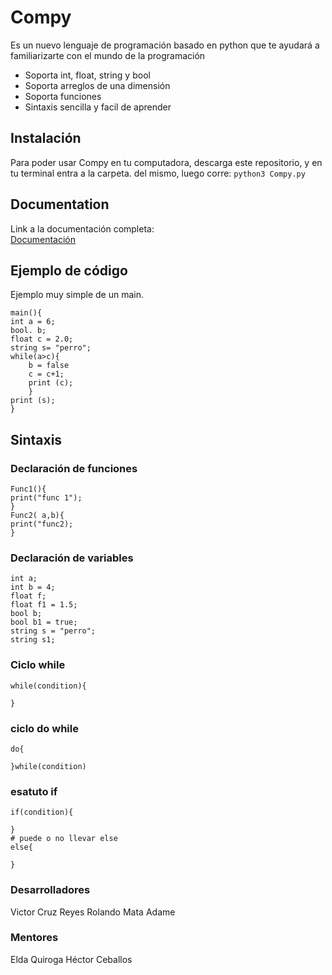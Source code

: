 # Compy
Es un nuevo lenguaje de programación basado en python que te ayudará a familiarizarte con el mundo de la programación
- Soporta int, float, string y bool
- Soporta arreglos de una dimensión
- Soporta funciones
- Sintaxis sencilla y facil de aprender


## Instalación
Para poder usar Compy en tu computadora, descarga este repositorio, y en tu terminal entra a la carpeta. del mismo, luego corre: 
`python3 Compy.py`

## Documentation
Link a la documentación completa:  
[Documentación](https://docs.google.com/document/d/1_c1s6h-4K_8f4fVVRsr4gtIrzotpbAyFETZ-sida_Bg/edit#)

## Ejemplo de código
Ejemplo muy simple de un main.

    main(){
	int a = 6;
	bool. b;
	float c = 2.0;
	string s= "perro";
	while(a>c){
		b = false
		c = c+1;
		print (c);
		}
	print (s);
	}
    
## Sintaxis
### Declaración de funciones
	Func1(){
	print("func 1");
	}
	Func2( a,b){
	print("func2);
	}
### Declaración de variables
	int a;
	int b = 4;
	float f;
	float f1 = 1.5;
	bool b;
	bool b1 = true;
	string s = "perro";
	string s1;
### Ciclo while
	while(condition){
	
	}
### ciclo do while
	do{
	
	}while(condition)
###  esatuto if 
	if(condition){
	
	}
	# puede o no llevar else
	else{
	
	}
### Desarrolladores
Victor Cruz Reyes
Rolando Mata Adame
### Mentores

Elda Quiroga
Héctor Ceballos

